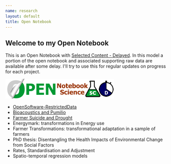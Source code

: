 ```yaml
---
name: research
layout: default
title: Open Notebook
---
```


## Welcome to my Open Notebook

This is an Open Notebook with [Selected Content - Delayed](http://onsclaims.wikispaces.com/).  In this model a portion of the open notebook and associated supporting raw data are available after some delay. I'll try to use this for regular updates on progress for each project.
  
  ![ONS-SCD.png](/images/ONS-SCD.png)


- [OpenSoftware-RestrictedData](http://opensoftware-restricteddata.git.io)
- [Bioacoustics and Pumilio](/pumilio.html)
- [Farmer Suicide and Drought](http://www.pnas.org/content/early/2012/08/08/1112965109.full.pdf+html) 
- Energymark: transformations in Energy use
- Farmer Transformations: transformational adaptation in a sample of farmers
- PhD thesis: Disentangling the Health Impacts of Environmental Change from Social Factors      
- Rates, Standardisation and Adjustment
- Spatio-temporal regression models
